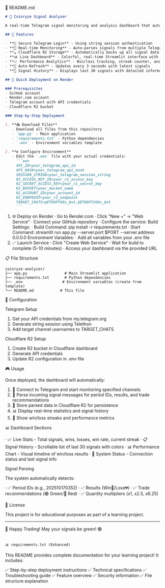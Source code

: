 📁 README.md

```markdown
# 🎯 Coinryze Signal Analyzer

A real-time Telegram signal monitoring and analysis dashboard that automatically parses trading signals from Telegram channels, stores them in Cloudflare R2, and displays them in a beautiful Streamlit dashboard.

## 🌟 Features

- **🔐 Secure Telegram Login** - Using string session authentication
- **📡 Real-time Monitoring** - Auto-parses signals from multiple Telegram channels
- **☁️ Cloudflare R2 Storage** - Automatically backs up all signal data to cloud storage
- **📊 Live Dashboard** - Colorful, real-time Streamlit interface with auto-refresh
- **📈 Performance Analytics** - Win/loss tracking, streak counter, and statistics
- **🔄 Auto-Refresh** - Updates every 3 seconds with latest signals
- **🎯 Signal History** - Displays last 30 signals with detailed information

## 🚀 Quick Deployment on Render

### Prerequisites
- GitHub account
- Render.com account
- Telegram account with API credentials
- Cloudflare R2 bucket

### Step-by-Step Deployment

1. **📥 Download Files**
   - Download all files from this repository
   - `app.py` - Main application
   - `requirements.txt` - Python dependencies
   - `.env` - Environment variables template

2. **⚙️ Configure Environment**
   - Edit the `.env` file with your actual credentials:
     ```env
     API_ID=your_telegram_api_id
     API_HASH=your_telegram_api_hash
     SESSION_STRING=your_telegram_session_string
     R2_ACCESS_KEY_ID=your_r2_access_key
     R2_SECRET_ACCESS_KEY=your_r2_secret_key
     R2_BUCKET=your_bucket_name
     R2_ACCOUNT_ID=your_account_id
     R2_ENDPOINT=your_r2_endpoint
     TARGET_CHATS=@ETHGPT60s_bot,@ETHGPT260s_bot
     ```

```

1. 🌐 Deploy on Render
   · Go to Render.com
   · Click "New +" → "Web Service"
   · Connect your GitHub repository
   · Configure the service:
   Build Settings:
   · Build Command: pip install -r requirements.txt
   · Start Command: streamlit run app.py --server.port $PORT --server.address 0.0.0.0
   Environment Variables:
   · Add all variables from your .env file
2. ✅ Launch Service
   · Click "Create Web Service"
   · Wait for build to complete (5-10 minutes)
   · Access your dashboard via the provided URL

📋 File Structure

```
coinryze-analyzer/
├── app.py                 # Main Streamlit application
├── requirements.txt       # Python dependencies
├── .env                  # Environment variables (create from template)
└── README.md            # This file
```

🔧 Configuration

Telegram Setup

1. Get your API credentials from my.telegram.org
2. Generate string session using Telethon
3. Add target channel usernames to TARGET_CHATS

Cloudflare R2 Setup

1. Create R2 bucket in Cloudflare dashboard
2. Generate API credentials
3. Update R2 configuration in .env file

🎮 Usage

Once deployed, the dashboard will automatically:

1. 🔄 Connect to Telegram and start monitoring specified channels
2. 📨 Parse incoming signal messages for period IDs, results, and trade recommendations
3. 💾 Store parsed data in Cloudflare R2 for persistence
4. 📊 Display real-time statistics and signal history
5. 🎯 Show win/loss streaks and performance metrics

📊 Dashboard Sections

· 📈 Live Stats - Total signals, wins, losses, win rate, current streak
· 📋 Signal History - Scrollable list of last 30 signals with colors
· 📊 Performance Chart - Visual timeline of win/loss results
· 🔧 System Status - Connection status and last signal info

Signal Parsing

The system automatically detects:

· ✅ Period IDs (e.g., 202510170352)
· ✅ Results (Win🎉/Lose💔)
· ✅ Trade recommendations (🟢 Green/🔴 Red)
· ✅ Quantity multipliers (x1, x2.5, x6.25)

📄 License

This project is for educational purposes as part of a learning project.

---

🎉 Happy Trading! May your signals be green! 🟢

```

📊 requirements.txt (Enhanced)

```

This README provides complete documentation for your learning project! It includes:

✅ Step-by-step deployment instructions
✅ Technical specifications
✅ Troubleshooting guide
✅ Feature overview
✅ Security information
✅ File structure explanation
